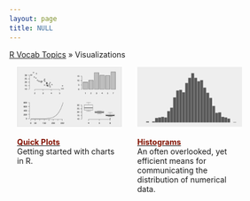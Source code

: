 ```yaml
---
layout: page
title: NULL
---
```


[R Vocab Topics](index) &#187; Visualizations


<STYLE TYPE="text/css"> 
<!-- 
.nomargin {
  margin-top: 0px;
  padding: 0px;
}

.headmargin {
  margin-bottom: 0px;
  padding: 0px;
}
--> 
</STYLE>



<div style="width: 125%;">

<div style="float: left; width: 30%; margin-right: 1em; margin-left: 1em;">

<a href="http://bradleyboehmke.github.io/tutorials/quickplots">
<img src="/public/images/visual/quickplots/quickplots_icon2.png" style="display: block; margin: auto;" />
</a>

<h4 class="headmargin"><a href="http://bradleyboehmke.github.io/tutorials/quickplots"><font color="#821122;">Quick Plots</font></a></h4>
<p class="nomargin">Getting started with charts in R.</p>


</div>
 
<div style="float: left; width: 30%; margin-right: 1em; margin-left: 1em;">

<a href="http://bradleyboehmke.github.io/tutorials/histograms">
<img src="/public/images/visual/histograms/histogram_icon2.png" style="display: block; margin: auto;" />
</a>

<h4 class="headmargin"><a href="http://bradleyboehmke.github.io/tutorials/histograms"><font color="#821122;">Histograms</font></a></h4>
<p class="nomargin">An often overlooked, yet efficient means for communicating the distribution of numerical data.</p>
 
</div>
 
 
<div style="float: left; width: 30%; margin-right: 1em; margin-left: 1em;">


</div>

<br style="clear: left;" />
</div>
